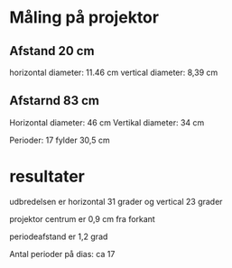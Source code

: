 # Måling på projektor

## Afstand 20 cm

horizontal diameter: 11.46 cm
vertical diameter: 8,39 cm

## Afstarnd 83 cm

Horizontal diameter: 46 cm
Vertikal diameter: 34 cm

Perioder: 17  fylder 30,5 cm


# resultater

udbredelsen er horizontal 31 grader og vertical 23 grader

projektor centrum er 0,9 cm fra forkant

periodeafstand er 1,2 grad

Antal perioder på dias: ca 17
